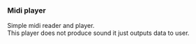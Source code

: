 ### Midi player

Simple midi reader and player.<br>
This player does not produce sound it just outputs data to user.
